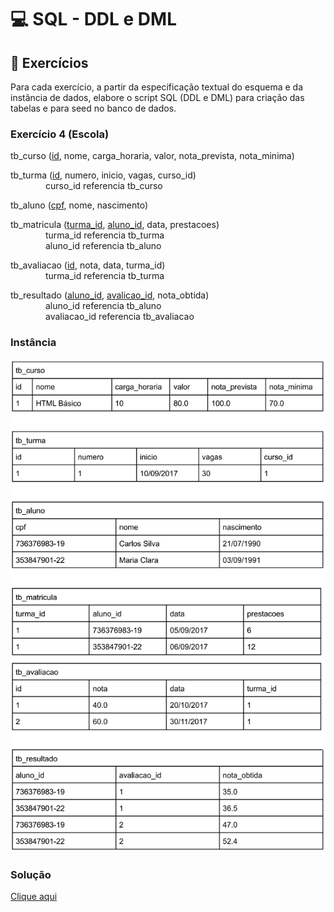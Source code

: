 # 💻 SQL - DDL e DML

## 📝 Exercícios

Para cada exercício, a partir da especificação textual do esquema e da instância de dados, elabore o script SQL (DDL e DML) para criação das tabelas e para seed no banco de dados.

### Exercício 4 (Escola)

tb_curso (<ins>id</ins>, nome, carga_horaria, valor, nota_prevista, nota_minima)  

tb_turma (<ins>id</ins>, numero, inicio, vagas, curso_id)  
    curso_id referencia tb_curso  

tb_aluno (<ins>cpf</ins>, nome, nascimento)  

tb_matricula (<ins>turma_id</ins>, <ins>aluno_id</ins>, data, prestacoes)  
    turma_id referencia tb_turma  
    aluno_id referencia tb_aluno  

tb_avaliacao (<ins>id</ins>, nota, data, turma_id)  
    turma_id referencia tb_turma  

tb_resultado (<ins>aluno_id</ins>, <ins>avalicao_id</ins>, nota_obtida)  
    aluno_id referencia tb_aluno  
    avaliacao_id referencia tb_avaliacao

### Instância
![instancia](instanciaexercicioescola.png)

### Solução

[Clique aqui](exercicio4_escola.sql)